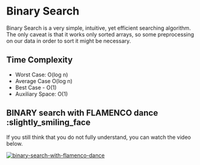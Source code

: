 # Binary Search

Binary Search is a very simple, intuitive, yet efficient searching algorithm. The only caveat is that it works only sorted arrays, so some preprocessing on our data in order to sort it might be necessary.

## Time Complexity

- Worst Case: O(log n)
- Average Case O(log n)
- Best Case - O(1)
- Auxiliary Space: O(1)

## BINARY search with FLAMENCO dance :slightly_smiling_face

If you still think that you do not fully understand, you can watch the video below.

[![binary-search-with-flamenco-dance](https://img.youtube.com/vi/iP897Z5Nerk/0.jpg)](https://www.youtube.com/watch?v=iP897Z5Nerk)
